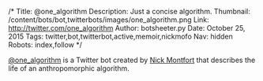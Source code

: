 /*
Title: @one_algorithm
Description: Just a concise algorithm.
Thumbnail: /content/bots/bot,twitterbots/images/one_algorithm.png
Link: http://twitter.com/one_algorithm
Author: botsheeter.py
Date: October 25, 2015
Tags: twitter,bot,twitterbot,active,memoir,nickmofo
Nav: hidden
Robots: index,follow
*/

[@one_algorithm](https://twitter.com/one_algorithm) is a Twitter bot created by [Nick Montfort](https://twitter.com/nickmofo) that describes the life of an anthropomorphic algorithm.


